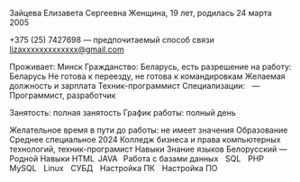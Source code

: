 Зайцева Елизавета Сергеевна
Женщина, 19 лет, родилась 24 марта 2005

+375 (25) 7427698 — предпочитаемый способ связи
lizaxxxxxxxxxxxxx@gmail.com

Проживает: Минск
Гражданство: Беларусь, есть разрешение на работу: Беларусь
Не готова к переезду, не готова к командировкам
Желаемая должность и зарплата
Техник-программист
Специализации:    
—    Программист, разработчик

Занятость: полная занятость
График работы: полный день

Желательное время в пути до работы: не имеет значения
Образование
Среднее специальное
2024
Колледж бизнеса и права
компьютерных технологий, техник-програмист
Навыки
Знание языков
Белорусский — Родной
Навыки
HTML  JAVA   Работа с базами данных    SQL    PHP    MySQL    Linux    СУБД    Настройка ПК    Настройка ПО
